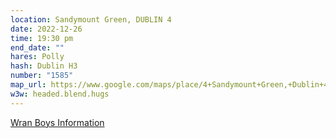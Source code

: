 ```yaml
---
location: Sandymount Green, DUBLIN 4
date: 2022-12-26
time: 19:30 pm
end_date: ""
hares: Polly
hash: Dublin H3
number: "1585"
map_url: https://www.google.com/maps/place/4+Sandymount+Green,+Dublin+4,+D04+VW68/@53.3321622,-6.2170277,17z/data=!3m1!4b1!4m5!3m4!1s0x48670edeb0d16c45:0xbe8a017262ceb66d!8m2!3d53.332159!4d-6.2148337
w3w: headed.blend.hugs
---
```

[Wran Boys Information](https://www.dublinvisitorcentre.ie/blog-sandymount-wren-boys-festival/)